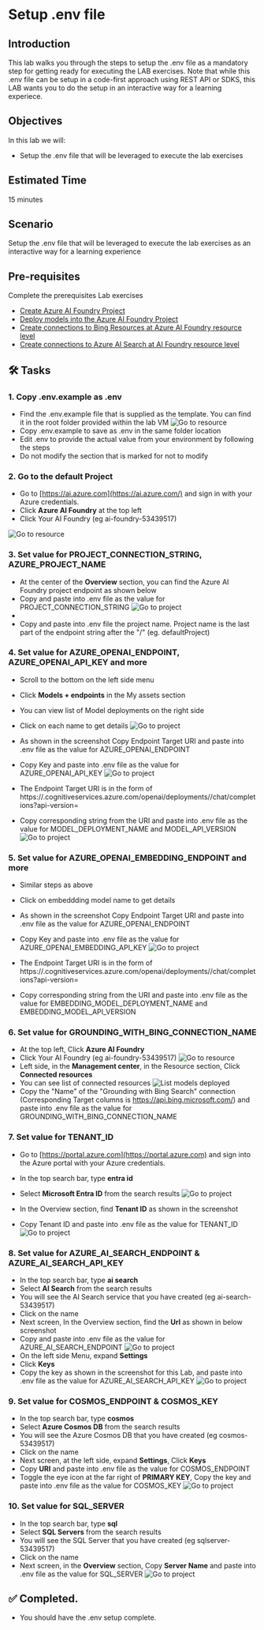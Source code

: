 # Setup .env file

## Introduction 

This lab walks you through the steps to setup the .env file as a mandatory step for getting ready for executing the LAB exercises. Note that while this .env file can be setup in a code-first approach using REST API or SDKS, this LAB wants you to do the setup in an interactive way for a learning experiece. 

## Objectives 
In this lab we will:
-	Setup the .env file that will be leveraged to execute the lab exercises


## Estimated Time 

15 minutes 

## Scenario
Setup the .env file that will be leveraged to execute the lab exercises as an interactive way for a learning experience

## Pre-requisites
Complete the prerequisites Lab exercises
- [Create Azure AI Foundry Project](01-Create-Azure-Foundry-Project.md)
- [Deploy models into the Azure AI Foundry Project](02-Deploy-Models.md)
- [Create connections to Bing Resources at Azure AI Foundry resource level](03-Connect-to-Bing-Resources.md)
- [Create connections to Azure AI Search at AI Foundry resource level](04-Connect-to-Azure-AI-Search.md)

## 🛠️ Tasks

### 1. Copy .env.example as .env
- Find the .env.example file that is supplied as the template. You can find it in the root folder provided within the lab VM
![Go to resource](images/Envfile_location.png)
- Copy .env.example to save as .env in the same folder location
- Edit .env to provide the actual value from your environment by following the steps
- Do not modify the section that is marked for not to modify


### 2. Go to the default Project

- Go to [https://ai.azure.com](https://ai.azure.com/) and sign in with your Azure credentials.
- Click **Azure AI Foundry** at the top left
- Click Your AI Foundry (eg ai-foundry-53439517)

![Go to resource](images/aifoundryfromaifoundryportal.png)


### 3. Set value for PROJECT_CONNECTION_STRING, AZURE_PROJECT_NAME

- At  the center of the **Overview** section, you can find the Azure AI Foundry project endpoint as shown below
- Copy and paste into .env file as the value for PROJECT_CONNECTION_STRING
![Go to project](images/AZURE_AI_FOUNDRY_PROJECT_ENDPOINT.png)
-
- Copy and paste into .env file the project name. Project name is the last part of the endpoint string after the "/" (eg. defaultProject)


### 4. Set value for AZURE_OPENAI_ENDPOINT, AZURE_OPENAI_API_KEY and more

- Scroll to the bottom on the left side menu
- Click **Models + endpoints** in the My assets section 
- You can view list of Model deployments on the right side
- Click on each name to get details
![Go to project](images/modelapikey1.png)

- As shown in the screenshot Copy Endpoint Target URI and paste into .env file as the value for AZURE_OPENAI_ENDPOINT
- Copy Key and paste into .env file as the value for AZURE_OPENAI_API_KEY
![Go to project](images/modelapikey2.png)

- The Endpoint Target URI is in the form of https://<AI-FOUNDRY-NAME>.cognitiveservices.azure.com/openai/deployments/<MODEL-DEPLOYMENT-NAME>/chat/completions?api-version=<MODEL-API-VERSION>
- Copy corresponding string from the URI and paste into .env file as the value for MODEL_DEPLOYMENT_NAME and MODEL_API_VERSION
![Go to project](images/modelapikey3.png)

### 5. Set value for AZURE_OPENAI_EMBEDDING_ENDPOINT and more

- Similar steps as above 
- Click on embeddding model name to get details
- As shown in the screenshot Copy Endpoint Target URI and paste into .env file as the value for AZURE_OPENAI_ENDPOINT
- Copy Key and paste into .env file as the value for AZURE_OPENAI_EMBEDDING_API_KEY
![Go to project](images/modelapikey2e.png)

- The Endpoint Target URI is in the form of https://<AI-FOUNDRY-NAME>.cognitiveservices.azure.com/openai/deployments/<MODEL-DEPLOYMENT-NAME>/chat/completions?api-version=<MODEL-API-VERSION>
- Copy corresponding string from the URI and paste into .env file as the value for EMBEDDING_MODEL_DEPLOYMENT_NAME and EMBEDDING_MODEL_API_VERSION


### 6. Set value for GROUNDING_WITH_BING_CONNECTION_NAME

- At the top left, Click **Azure AI Foundry**
- Click Your AI Foundry (eg ai-foundry-53439517)
![Go to resource](images/aifoundryfromaifoundryportal.png)
- Left side, in the **Management center**, in the Resource section, Click **Connected resources**
- You can see list of connected resources
![List models deployed](images/gwbingconnectedinlist.png)
- Copy the "Name" of the "Grounding with Bing Search" connection (Corresponding Target columns is https://api.bing.microsoft.com/) and paste into .env file as the value for GROUNDING_WITH_BING_CONNECTION_NAME

### 7. Set value for TENANT_ID

- Go to [https://portal.azure.com](https://portal.azure.com) and sign into the Azure portal with your Azure credentials.
- In the top search bar, type **entra id**
- Select **Microsoft Entra ID** from the search results
![Go to project](images/tenantid1.png)

- In the Overview section, find **Tenant ID** as shown in the screenshot
- Copy Tenant ID and paste into .env file as the value for TENANT_ID
![Go to project](images/tenantid2.png)


### 8. Set value for AZURE_AI_SEARCH_ENDPOINT & AZURE_AI_SEARCH_API_KEY

- In the top search bar, type **ai search**
- Select **AI Search** from the search results
- You will see the AI Search service that you have created (eg ai-search-53439517)
- Click on the name
- Next screen, In the Overview section, find the **Url** as shown in below screenshot
- Copy and paste into .env file as the value for AZURE_AI_SEARCH_ENDPOINT
![Go to project](images/aisearchurl.png)
- On the left side Menu, expand **Settings**
- Click **Keys**
- Copy the key as shown in the screenshot for this Lab, and paste into .env file as the value for AZURE_AI_SEARCH_API_KEY
![Go to project](images/aisearchapikey.png)


### 9. Set value for COSMOS_ENDPOINT & COSMOS_KEY

- In the top search bar, type **cosmos**
- Select **Azure Cosmos DB** from the search results
- You will see the Azure Cosmos DB that you have created (eg cosmos-53439517)
- Click on the name
- Next screen, at the left side, expand **Settings**, Click **Keys**
- Copy **URI** and paste into .env file as the value for COSMOS_ENDPOINT
- Toggle the eye icon at the far right of **PRIMARY KEY**, Copy the key and paste into .env file as the value for COSMOS_KEY
![Go to project](images/cosmos_ep_key.png)


### 10. Set value for SQL_SERVER

- In the top search bar, type **sql**
- Select **SQL Servers** from the search results
- You will see the SQL Server that you have created (eg sqlserver-53439517)
- Click on the name
- Next screen, in the **Overview** section, Copy **Server Name** and paste into .env file as the value for SQL_SERVER
![Go to project](images/sqlserver.png)






## ✅ Completed. 
- You should have the .env setup complete.

